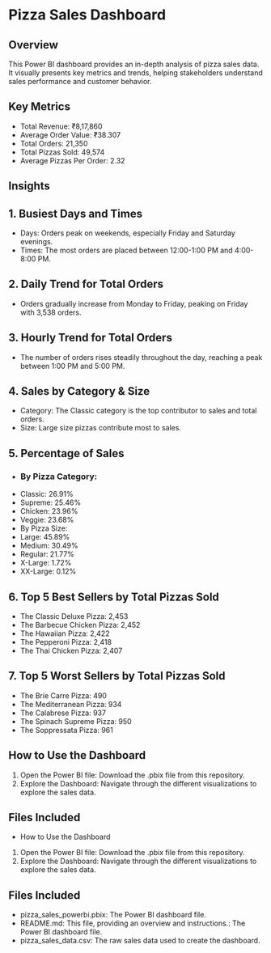 # Pizza Sales Dashboard

## Overview
This Power BI dashboard provides an in-depth analysis of pizza sales data. It visually presents key metrics and trends, helping stakeholders understand sales performance and customer behavior.

## Key Metrics
* Total Revenue: ₹8,17,860
* Average Order Value: ₹38.307
* Total Orders: 21,350
* Total Pizzas Sold: 49,574
* Average Pizzas Per Order: 2.32

## Insights
## 1. Busiest Days and Times
* Days: Orders peak on weekends, especially Friday and Saturday evenings.
* Times: The most orders are placed between 12:00-1:00 PM and 4:00-8:00 PM.
## 2. Daily Trend for Total Orders
* Orders gradually increase from Monday to Friday, peaking on Friday with 3,538 orders.
## 3. Hourly Trend for Total Orders
* The number of orders rises steadily throughout the day, reaching a peak between 1:00 PM and 5:00 PM.
## 4. Sales by Category & Size
* Category: The Classic category is the top contributor to sales and total orders.
* Size: Large size pizzas contribute most to sales.
## 5. Percentage of Sales
* ### By Pizza Category:
* Classic: 26.91%
* Supreme: 25.46%
* Chicken: 23.96%
* Veggie: 23.68%
* By Pizza Size:
* Large: 45.89%
* Medium: 30.49%
* Regular: 21.77%
* X-Large: 1.72%
* XX-Large: 0.12%
## 6. Top 5 Best Sellers by Total Pizzas Sold
* The Classic Deluxe Pizza: 2,453
* The Barbecue Chicken Pizza: 2,452
* The Hawaiian Pizza: 2,422
* The Pepperoni Pizza: 2,418
* The Thai Chicken Pizza: 2,407
## 7. Top 5 Worst Sellers by Total Pizzas Sold
* The Brie Carre Pizza: 490
* The Mediterranean Pizza: 934
* The Calabrese Pizza: 937
* The Spinach Supreme Pizza: 950
* The Soppressata Pizza: 961

## How to Use the Dashboard
1. Open the Power BI file: Download the .pbix file from this repository.
2. Explore the Dashboard: Navigate through the different visualizations to explore the sales data.

## Files Included
* How to Use the Dashboard
1. Open the Power BI file: Download the .pbix file from this repository.
2. Explore the Dashboard: Navigate through the different visualizations to explore the sales data.

## Files Included
* pizza_sales_powerbi.pbix: The Power BI dashboard file.
* README.md: This file, providing an overview and instructions.: The Power BI dashboard file.
* pizza_sales_data.csv: The raw sales data used to create the dashboard.
  
